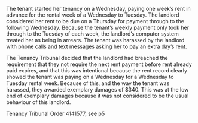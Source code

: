 The tenant started her tenancy on a Wednesday, paying one week’s rent in advance for the rental week of a Wednesday to Tuesday. The landlord considered her rent to be due on a Thursday for payment through to the following Wednesday. Because the tenant’s weekly payment only took her through to the Tuesday of each week, the landlord’s computer system treated her as being in arrears. The tenant was harassed by the landlord with phone calls and text messages asking her to pay an extra day’s rent.

The Tenancy Tribunal decided that the landlord had breached the requirement that they not require the next rent payment before rent already paid expires, and that this was intentional because the rent record clearly showed the tenant was paying on a Wednesday for a Wednesday to Tuesday rental week. Because of this, and the way the tenant was harassed, they awarded exemplary damages of $340. This was at the low end of exemplary damages because it was not considered to be the usual behaviour of this landlord.

Tenancy Tribunal Order 4141577, see p5
